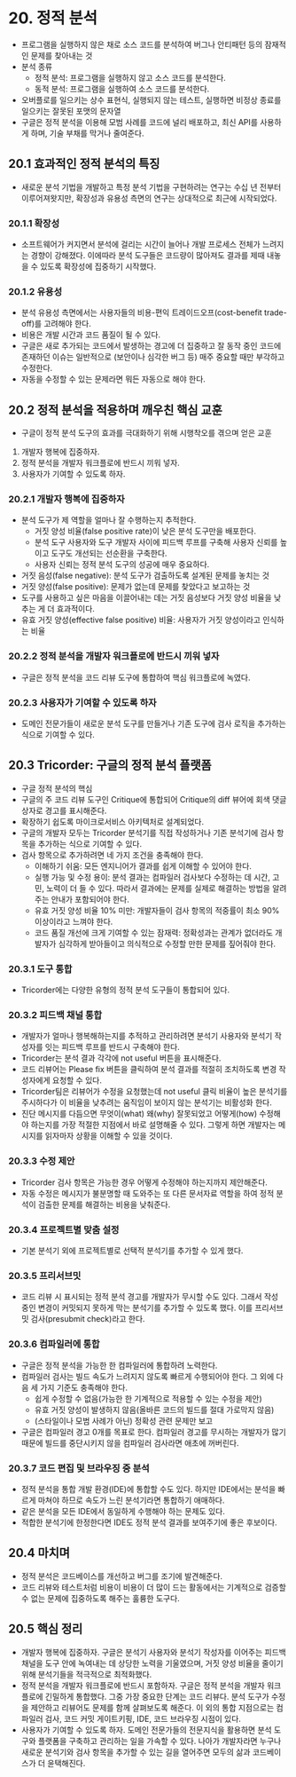 # 20. 정적 분석

- 프로그램을 실행하지 않은 채로 소스 코드를 분석하여 버그나 안티패턴 등의 잠재적인 문제를 찾아내는 것
- 분석 종류
  - 정적 분석: 프로그램을 실행하지 않고 소스 코드를 분석한다.
  - 동적 분석: 프로그램을 실행하여 소스 코드를 분석한다.
- 오버플로를 일으키는 상수 표현식, 실행되지 않는 테스트, 실행하면 비정상 종료를 일으키는 잘못된 포맷의 문자열
- 구글은 정적 분석을 이용해 모범 사례를 코드에 널리 배포하고, 최신 API를 사용하게 하며, 기술 부채를 막거나 줄여준다.

## 20.1 효과적인 정적 분석의 특징

- 새로운 분석 기법을 개발하고 특정 분석 기법을 구현하려는 연구는 수십 년 전부터 이루어져왓지만, 확장성과 유용성 측면의 연구는 상대적으로 최근에 시작되었다.

### 20.1.1 확장성

- 소프트웨어가 커지면서 분석에 걸리는 시간이 늘어나 개발 프로세스 전체가 느려지는 경향이 강해졌다. 이에따라 분석 도구들은 코드량이 많아져도 결과를 제때 내놓을 수 있도록 확장성에 집중하기 시작했다.

### 20.1.2 유용성

- 분석 유용성 측면에서는 사용자들의 비용-편익 트레이드오프(cost-benefit trade-off)를 고려해야 한다.
- 비용은 개발 시간과 코드 품질이 될 수 있다.
- 구글은 새로 추가되는 코드에서 발생하는 경고에 더 집중하고 잘 동작 중인 코드에 존재하던 이슈는 일반적으로 (보안이나 심각한 버그 등) 매주 중요할 때만 부각하고 수정한다.
- 자동을 수정할 수 있는 문제라면 뭐든 자동으로 해야 한다.

## 20.2 정적 분석을 적용하며 깨우친 핵심 교훈

- 구글이 정적 분석 도구의 효과를 극대화하기 위해 시행착오를 겪으며 얻은 교훈

1. 개발자 행복에 집중하자.
2. 정적 분석을 개발자 워크플로에 반드시 끼워 넣자.
3. 사용자가 기여할 수 있도록 하자.

### 20.2.1 개발자 행복에 집중하자

- 분석 도구가 제 역할을 얼마나 잘 수행하는지 추적한다.
  - 거짓 양성 비율(false positive rate)이 낮은 분석 도구만을 배포한다.
  - 분석 도구 사용자와 도구 개발자 사이에 피드백 루프를 구축해 사용자 신뢰를 높이고 도구도 개선되는 선순환을 구축한다.
  - 사용자 신뢰는 정적 분석 도구의 성공에 매우 중요하다.
- 거짓 음성(false negative): 분석 도구가 검출하도록 설계된 문제를 놓치는 것
- 거짓 양성(false positive): 문제가 없는데 문제를 찾았다고 보고하는 것
- 도구를 사용하고 싶은 마음을 이끌어내는 데는 거짓 음성보다 거짓 양성 비율을 낮추는 게 더 효과적이다.
- 유효 거짓 양성(effective false positive) 비율: 사용자가 거짓 양성이라고 인식하는 비율

### 20.2.2 정적 분석을 개발자 워크플로에 반드시 끼워 넣자

- 구글은 정적 분석을 코드 리뷰 도구에 통합하여 핵심 워크플로에 녹였다.

### 20.2.3 사용자가 기여할 수 있도록 하자

- 도메인 전문가들이 새로운 분석 도구를 만들거나 기존 도구에 검사 로직을 추가하는 식으로 기여할 수 있다.

## 20.3 Tricorder: 구글의 정적 분석 플랫폼

- 구글 정적 분석의 핵심
- 구글의 주 코드 리뷰 도구인 Critique에 통합되어 Critique의 diff 뷰어에 회색 댓글 상자로 경고를 표시해준다.
- 확장하기 쉽도록 마이크로서비스 아키텍처로 설계되었다.
- 구글의 개발자 모두는 Tricorder 분석기를 직접 작성하거나 기존 분석기에 검사 항목을 추가하는 식으로 기여할 수 있다.
- 검사 항목으로 추가하려면 네 가지 조건을 충족해야 한다.
  - 이해하기 쉬움: 모든 엔지니어가 결과를 쉽게 이해할 수 있어야 한다.
  - 실행 가능 및 수정 용이: 분석 결과는 컴파일러 검사보다 수정하는 데 시간, 고민, 노력이 더 들 수 있다. 따라서 결과에는 문제를 실제로 해결하는 방법을 알려주는 안내가 포함되어야 한다.
  - 유효 거짓 양성 비율 10% 미만: 개발자들이 검사 항목의 적중률이 최소 90% 이상이라고 느껴야 한다.
  - 코드 품질 개선에 크게 기여할 수 있는 잠재력: 정확성과는 관계가 없더라도 개발자가 심각하게 받아들이고 의식적으로 수정할 만한 문제를 짚어줘야 한다.

### 20.3.1 도구 통합

- Tricorder에는 다양한 유형의 정적 분석 도구들이 통합되어 있다.

### 20.3.2 피드백 채널 통합

- 개발자가 얼마나 행복해하는지를 추적하고 관리하려면 분석기 사용자와 분석기 작성자를 잇는 피드백 루프를 반드시 구축해야 한다.
- Tricorder는 분석 결과 각각에 not useful 버튼을 표시해준다.
- 코드 리뷰어는 Please fix 버튼을 클릭하여 분석 결과를 적절히 조치하도록 변경 작성자에게 요청할 수 있다.
- Tricorder팀은 리뷰어가 수정을 요청했는데 not useful 클릭 비율이 높은 분석기를 주시하다가 이 비율을 낮추려는 움직임이 보이지 않는 분석기는 비활성화 한다.
- 진단 메시지를 다듬으면 무엇이(what) 왜(why) 잘못되었고 어떻게(how) 수정해야 하는지를 가장 적절한 지점에서 바로 설명해줄 수 있다. 그렇게 하면 개발자는 메시지를 읽자마자 상황을 이해할 수 있을 것이다.

### 20.3.3 수정 제안

- Tricorder 검사 항목은 가능한 경우 어떻게 수정해야 하는지까지 제안해준다.
- 자동 수정은 메시지가 불분명할 때 도와주는 또 다른 문서자료 역할을 하여 정적 분석이 검출한 문제를 해결하는 비용을 낮춰준다.

### 20.3.4 프로젝트별 맞춤 설정

- 기본 분석기 외에 프로젝트별로 선택적 분석기를 추가할 수 있게 했다.

### 20.3.5 프리서브밋

- 코드 리뷰 시 표시되는 정적 분석 경고를 개발자가 무시할 수도 있다. 그래서 작성 중인 변경이 커밋되지 못하게 막는 분석기를 추가할 수 있도록 했다. 이를 프리서브밋 검사(presubmit check)라고 한다.

### 20.3.6 컴파일러에 통합

- 구글은 정적 분석을 가능한 한 컴파일러에 통합하려 노력한다.
- 컴파일러 검사는 빌드 속도가 느려지지 않도록 빠르게 수행되어야 한다. 그 외에 다음 세 가지 기준도 충족해야 한다.
  - 쉽게 수정할 수 없음(가능한 한 기계적으로 적용할 수 있는 수정을 제안)
  - 유효 거짓 양성이 발생하지 않음(올바른 코드의 빌드를 절대 가로막지 않음)
  - (스타일이나 모범 사례가 아닌) 정확성 관련 문제만 보고
- 구글은 컴파일러 경고 0개를 목표로 한다. 컴파일러 경고를 무시하는 개발자가 많기 때문에 빌드를 중단시키지 않을 컴파일러 검사라면 애초에 꺼버린다.

### 20.3.7 코드 편집 및 브라우징 중 분석

- 정적 분석을 통합 개발 환경(IDE)에 통합할 수도 있다. 하지만 IDE에서는 분석을 빠르게 마쳐야 하므로 속도가 느린 분석기라면 통합하기 애매하다.
- 같은 분석을 모든 IDE에서 동일하게 수행해야 하는 문제도 있다.
- 적합한 분석기에 한정한다면 IDE도 정적 분석 결과를 보여주기에 좋은 후보이다.

## 20.4 마치며

- 정적 분석은 코드베이스를 개선하고 버그를 조기에 발견해준다.
- 코드 리뷰와 테스트처럼 비용이 비용이 더 많이 드는 활동에서는 기계적으로 검증할 수 없는 문제에 집중하도록 해주는 훌륭한 도구다.

## 20.5 핵심 정리

- 개발자 행복에 집중하자. 구글은 분석기 사용자와 분석기 작성자를 이어주는 피드백 채널을 도구 안에 녹여내는 데 상당한 노력을 기울였으며, 거짓 양성 비율을 줄이기 위해 분석기들을 적극적으로 최적화했다.
- 정적 분석을 개발자 워크플로에 반드시 포함하자. 구글은 정적 분석을 개발자 워크플로에 긴밀하게 통합했다. 그중 가장 중요한 단계는 코드 리뷰다. 분석 도구가 수정을 제안하고 리뷰어도 문제를 함께 살펴보도록 해준다. 이 외의 통합 지점으로는 컴파일러 검사, 코드 커밋 게이트키핑, IDE, 코드 브라우징 시점이 있다.
- 사용자가 기여할 수 있도록 하자. 도메인 전문가들의 전문지식을 활용하면 분석 도구와 플랫폼을 구축하고 관리하는 일을 가속할 수 있다. 나아가 개발자라면 누구나 새로운 분석기와 검사 항목을 추가할 수 있는 길을 열어주면 모두의 삶과 코드베이스가 더 윤택해진다.
